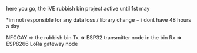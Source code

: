 here you go, the IVE rubbish bin project
active until 1st may

*im not responsible for any data loss / library change 
+
i dont have 48 hours a day

NFCGAY => the rubbish bin
Tx => ESP32 transmitter node in the bin
Rx => ESP8266 LoRa gateway node

